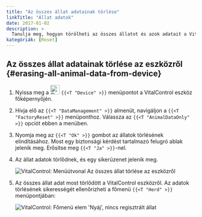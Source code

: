 ```yaml
---
title: "Az összes állat adatainak törlése"
linkTitle: "Állat adatok"
date: 2017-01-02
description: >
  Tanulja meg, hogyan törölheti az összes állatot és azok adatait a VitalControl eszközéről.
kategóriák: [Reset]
---
```

## Az összes állat adatainak törlése az eszközről {#erasing-all-animal-data-from-device}

1. Nyissa meg a <img src="/icons/device.svg" width="25" align="bottom" alt="Device" /> `{{<T "Device" >}}` menüpontot a VitalControl eszköz főképernyőjén.

1. Hívja elő az `{{<T "DataManagement" >}}` almenüt, navigáljon a `{{<T "FactoryReset" >}}` menüponthoz. Válassza az `{{<T "AnimalDataOnly" >}}` opciót ebben a menüben.

1. Nyomja meg az `{{<T "Ok" >}}` gombot az állatok törlésének elindításához. Most egy biztonsági kérdést tartalmazó felugró ablak jelenik meg. Erősítse meg `{{<T "Ja" >}}`-nel.

1. Az állat adatok törlődnek, és egy sikerüzenet jelenik meg.

   ![VitalControl: Menüútvonal Az összes állat törlése az eszközről](../images/eraseanimals.png "Az összes állat törlése")

1. Az összes állat adat most törlődött a VitalControl eszközről. Az adatok törlésének sikerességét ellenőrizheti a főmenü `{{<T "Herd" >}}` menüpontjában:

   ![VitalControl: Főmenü elem 'Nyáj', nincs regisztrált állat](../images/no-animals.png "Nincs regisztrált állat")
